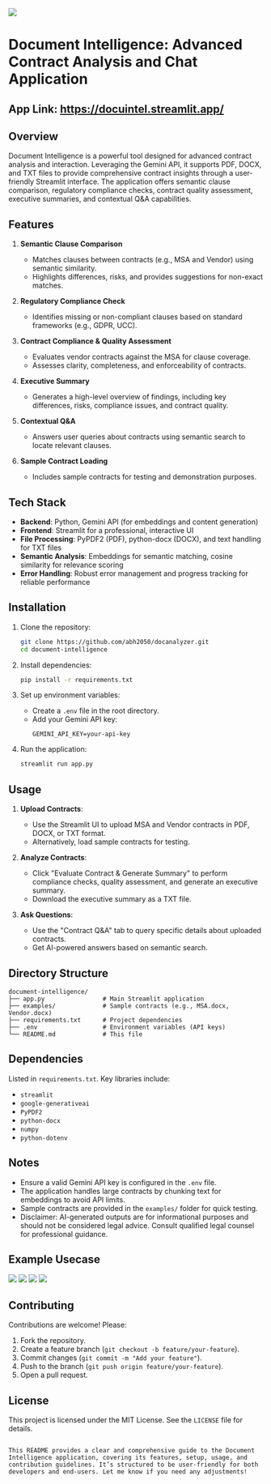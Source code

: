 ![](https://valenta.io/wp-content/uploads/2023/08/IDP-Services-1.jpg)
# Document Intelligence: Advanced Contract Analysis and Chat Application

## App Link: https://docuintel.streamlit.app/
## Overview
Document Intelligence is a powerful tool designed for advanced contract analysis and interaction. Leveraging the Gemini API, it supports PDF, DOCX, and TXT files to provide comprehensive contract insights through a user-friendly Streamlit interface. The application offers semantic clause comparison, regulatory compliance checks, contract quality assessment, executive summaries, and contextual Q&A capabilities.

## Features
1. **Semantic Clause Comparison**  
   - Matches clauses between contracts (e.g., MSA and Vendor) using semantic similarity.  
   - Highlights differences, risks, and provides suggestions for non-exact matches.

2. **Regulatory Compliance Check**  
   - Identifies missing or non-compliant clauses based on standard frameworks (e.g., GDPR, UCC).

3. **Contract Compliance & Quality Assessment**  
   - Evaluates vendor contracts against the MSA for clause coverage.  
   - Assesses clarity, completeness, and enforceability of contracts.

4. **Executive Summary**  
   - Generates a high-level overview of findings, including key differences, risks, compliance issues, and contract quality.

5. **Contextual Q&A**  
   - Answers user queries about contracts using semantic search to locate relevant clauses.

6. **Sample Contract Loading**  
   - Includes sample contracts for testing and demonstration purposes.

## Tech Stack
- **Backend**: Python, Gemini API (for embeddings and content generation)  
- **Frontend**: Streamlit for a professional, interactive UI  
- **File Processing**: PyPDF2 (PDF), python-docx (DOCX), and text handling for TXT files  
- **Semantic Analysis**: Embeddings for semantic matching, cosine similarity for relevance scoring  
- **Error Handling**: Robust error management and progress tracking for reliable performance

## Installation
1. Clone the repository:
   ```bash
   git clone https://github.com/abh2050/docanalyzer.git
   cd document-intelligence
   ```

2. Install dependencies:
   ```bash
   pip install -r requirements.txt
   ```

3. Set up environment variables:
   - Create a `.env` file in the root directory.
   - Add your Gemini API key:
     ```env
     GEMINI_API_KEY=your-api-key
     ```

4. Run the application:
   ```bash
   streamlit run app.py
   ```

## Usage
1. **Upload Contracts**:
   - Use the Streamlit UI to upload MSA and Vendor contracts in PDF, DOCX, or TXT format.
   - Alternatively, load sample contracts for testing.

2. **Analyze Contracts**:
   - Click "Evaluate Contract & Generate Summary" to perform compliance checks, quality assessment, and generate an executive summary.
   - Download the executive summary as a TXT file.

3. **Ask Questions**:
   - Use the "Contract Q&A" tab to query specific details about uploaded contracts.
   - Get AI-powered answers based on semantic search.

## Directory Structure
```plaintext
document-intelligence/
├── app.py                # Main Streamlit application
├── examples/             # Sample contracts (e.g., MSA.docx, Vendor.docx)
├── requirements.txt      # Project dependencies
├── .env                  # Environment variables (API keys)
└── README.md             # This file
```

## Dependencies
Listed in `requirements.txt`. Key libraries include:
- `streamlit`
- `google-generativeai`
- `PyPDF2`
- `python-docx`
- `numpy`
- `python-dotenv`

## Notes
- Ensure a valid Gemini API key is configured in the `.env` file.
- The application handles large contracts by chunking text for embeddings to avoid API limits.
- Sample contracts are provided in the `examples/` folder for quick testing.
- Disclaimer: AI-generated outputs are for informational purposes and should not be considered legal advice. Consult qualified legal counsel for professional guidance.

## Example Usecase
![](https://github.com/abh2050/docanalyzer/blob/main/samples/pic1.png)
![](https://github.com/abh2050/docanalyzer/blob/main/samples/pic2.png)
![](https://github.com/abh2050/docanalyzer/blob/main/samples/pic4.png)
![](https://github.com/abh2050/docanalyzer/blob/main/samples/pic3.png)

## Contributing
Contributions are welcome! Please:
1. Fork the repository.
2. Create a feature branch (`git checkout -b feature/your-feature`).
3. Commit changes (`git commit -m "Add your feature"`).
4. Push to the branch (`git push origin feature/your-feature`).
5. Open a pull request.

## License
This project is licensed under the MIT License. See the `LICENSE` file for details.

```

This README provides a clear and comprehensive guide to the Document Intelligence application, covering its features, setup, usage, and contribution guidelines. It’s structured to be user-friendly for both developers and end-users. Let me know if you need any adjustments!
